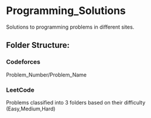 # Programming_Solutions
Solutions to programming problems in different sites.

## Folder Structure:
### Codeforces 
Problem_Number/Problem_Name

### LeetCode
Problems classified into 3 folders based on their difficulty (Easy,Medium,Hard)



